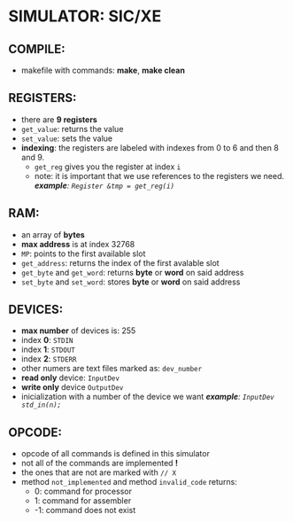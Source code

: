 # SIMULATOR: SIC/XE

## COMPILE:
-	makefile with commands: **make**, **make clean**

## REGISTERS:
- there are **9 registers** 
- `get_value`: returns the value 
- `set_value`: sets the value 
- **indexing**: the registers are labeled with indexes from 0 to 6 and then 8 and 9.
	- `get_reg` gives you the register at index `i`
	- note: it is important that we use references to the registers we need. 
***example**: `Register &tmp = get_reg(i)`*

## RAM:
- an array of **bytes** 
- **max address** is at index 32768
- `MP`: points to the first available slot
- `get_address`: returns the index of the first avalable slot
- `get_byte` and `get_word`:  returns **byte** or **word** on said address
-  `set_byte` and `set_word`:  stores **byte** or **word** on said address

## DEVICES:
- **max number** of devices is: 255
- index **0**: `STDIN`
- index **1**: `STDOUT`
- index **2**: `STDERR`
- other numers are text files marked as: `dev_number`
- **read only** device: `InputDev`
- **write only** device `OutputDev`
-  inicialization with a number of the device we want
	***example**: `InputDev  std_in(n);`*

## OPCODE:
- opcode of all commands is defined in this simulator
- not all of the commands are implemented **!**
- the ones that are not are marked with `// X`
- method `not_implemented` and method `invalid_code` returns:
	- 0: command for processor
	- 1: command for assembler 
	- -1: command does not exist